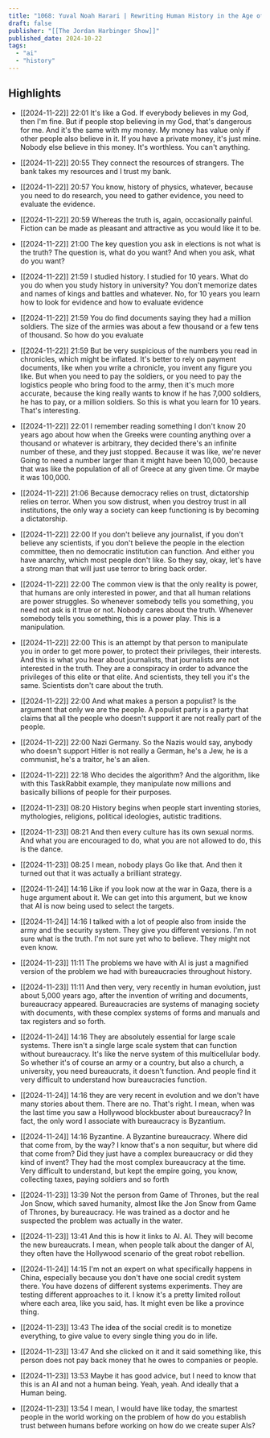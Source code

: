 ```yaml
---
title: "1068: Yuval Noah Harari | Rewriting Human History in the Age of AI"
draft: false
publisher: "[[The Jordan Harbinger Show]]"
published_date: 2024-10-22
tags:
  - "ai"
  - "history"
---
```



## Highlights
* [[2024-11-22]] 22:01  It's like a God. If everybody believes in my God, then I'm fine. But if people stop believing in my God, that's dangerous for me. And it's the same with my money. My money has value only if other people also believe in it. If you have a private money, it's just mine. Nobody else believe in this money. It's worthless. You can't anything.

* [[2024-11-22]] 20:55  They connect the resources of strangers. The bank takes my resources and I trust my bank.

* [[2024-11-22]] 20:57  You know, history of physics, whatever, because you need to do research, you need to gather evidence, you need to evaluate the evidence.

* [[2024-11-22]] 20:59  Whereas the truth is, again, occasionally painful. Fiction can be made as pleasant and attractive as you would like it to be.

* [[2024-11-22]] 21:00  The key question you ask in elections is not what is the truth? The question is, what do you want? And when you ask, what do you want?

* [[2024-11-22]] 21:59  I studied history. I studied for 10 years. What do you do when you study history in university? You don't memorize dates and names of kings and battles and whatever. No, for 10 years you learn how to look for evidence and how to evaluate evidence

* [[2024-11-22]] 21:59  You do find documents saying they had a million soldiers. The size of the armies was about a few thousand or a few tens of thousand. So how do you evaluate

* [[2024-11-22]] 21:59  But be very suspicious of the numbers you read in chronicles, which might be inflated. It's better to rely on payment documents, like when you write a chronicle, you invent any figure you like. But when you need to pay the soldiers, or you need to pay the logistics people who bring food to the army, then it's much more accurate, because the king really wants to know if he has 7,000 soldiers, he has to pay, or a million soldiers. So this is what you learn for 10 years. That's interesting.

* [[2024-11-22]] 22:01  I remember reading something I don't know 20 years ago about how when the Greeks were counting anything over a thousand or whatever is arbitrary, they decided there's an infinite number of these, and they just stopped. Because it was like, we're never Going to need a number larger than it might have been 10,000, because that was like the population of all of Greece at any given time. Or maybe it was 100,000.

* [[2024-11-22]] 21:06  Because democracy relies on trust, dictatorship relies on terror. When you sow distrust, when you destroy trust in all institutions, the only way a society can keep functioning is by becoming a dictatorship.

* [[2024-11-22]] 22:00  If you don't believe any journalist, if you don't believe any scientists, if you don't believe the people in the election committee, then no democratic institution can function. And either you have anarchy, which most people don't like. So they say, okay, let's have a strong man that will just use terror to bring back order.

* [[2024-11-22]] 22:00  The common view is that the only reality is power, that humans are only interested in power, and that all human relations are power struggles. So whenever somebody tells you something, you need not ask is it true or not. Nobody cares about the truth. Whenever somebody tells you something, this is a power play. This is a manipulation.

* [[2024-11-22]] 22:00  This is an attempt by that person to manipulate you in order to get more power, to protect their privileges, their interests. And this is what you hear about journalists, that journalists are not interested in the truth. They are a conspiracy in order to advance the privileges of this elite or that elite. And scientists, they tell you it's the same. Scientists don't care about the truth.

* [[2024-11-22]] 22:00  And what makes a person a populist? Is the argument that only we are the people. A populist party is a party that claims that all the people who doesn't support it are not really part of the people.

* [[2024-11-22]] 22:00  Nazi Germany. So the Nazis would say, anybody who doesn't support Hitler is not really a German, he's a Jew, he is a communist, he's a traitor, he's an alien.

* [[2024-11-22]] 22:18  Who decides the algorithm? And the algorithm, like with this TaskRabbit example, they manipulate now millions and basically billions of people for their purposes.

* [[2024-11-23]] 08:20  History begins when people start inventing stories, mythologies, religions, political ideologies, autistic traditions.

* [[2024-11-23]] 08:21  And then every culture has its own sexual norms. And what you are encouraged to do, what you are not allowed to do, this is the dance.

* [[2024-11-23]] 08:25  I mean, nobody plays Go like that. And then it turned out that it was actually a brilliant strategy.

* [[2024-11-24]] 14:16  Like if you look now at the war in Gaza, there is a huge argument about it. We can get into this argument, but we know that AI is now being used to select the targets.

* [[2024-11-24]] 14:16  I talked with a lot of people also from inside the army and the security system. They give you different versions. I'm not sure what is the truth. I'm not sure yet who to believe. They might not even know.

* [[2024-11-23]] 11:11  The problems we have with AI is just a magnified version of the problem we had with bureaucracies throughout history.

* [[2024-11-23]] 11:11  And then very, very recently in human evolution, just about 5,000 years ago, after the invention of writing and documents, bureaucracy appeared. Bureaucracies are systems of managing society with documents, with these complex systems of forms and manuals and tax registers and so forth.

* [[2024-11-24]] 14:16  They are absolutely essential for large scale systems. There isn't a single large scale system that can function without bureaucracy. It's like the nerve system of this multicellular body. So whether it's of course an army or a country, but also a church, a university, you need bureaucrats, it doesn't function. And people find it very difficult to understand how bureaucracies function.

* [[2024-11-24]] 14:16  they are very recent in evolution and we don't have many stories about them. There are no. That's right. I mean, when was the last time you saw a Hollywood blockbuster about bureaucracy? In fact, the only word I associate with bureaucracy is Byzantium.

* [[2024-11-24]] 14:16  Byzantine. A Byzantine bureaucracy. Where did that come from, by the way? I know that's a non sequitur, but where did that come from? Did they just have a complex bureaucracy or did they kind of invent? They had the most complex bureaucracy at the time. Very difficult to understand, but kept the empire going, you know, collecting taxes, paying soldiers and so forth

* [[2024-11-23]] 13:39  Not the person from Game of Thrones, but the real Jon Snow, which saved humanity, almost like the Jon Snow from Game of Thrones, by bureaucracy. He was trained as a doctor and he suspected the problem was actually in the water.

* [[2024-11-23]] 13:41  And this is how it links to AI. AI. They will become the new bureaucrats. I mean, when people talk about the danger of AI, they often have the Hollywood scenario of the great robot rebellion.

* [[2024-11-24]] 14:15  I'm not an expert on what specifically happens in China, especially because you don't have one social credit system there. You have dozens of different systems experiments. They are testing different approaches to it. I know it's a pretty limited rollout where each area, like you said, has. It might even be like a province thing.

* [[2024-11-23]] 13:43  The idea of the social credit is to monetize everything, to give value to every single thing you do in life.

* [[2024-11-23]] 13:47  And she clicked on it and it said something like, this person does not pay back money that he owes to companies or people.

* [[2024-11-23]] 13:53  Maybe it has good advice, but I need to know that this is an AI and not a human being. Yeah, yeah. And ideally that a Human being.

* [[2024-11-23]] 13:54  I mean, I would have like today, the smartest people in the world working on the problem of how do you establish trust between humans before working on how do we create super AIs?

